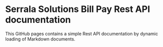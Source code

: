 # Serrala Solutions Bill Pay Rest API documentation
This GitHub pages contains a simple Rest API documentation by dynamic loading of Markdown documents.
